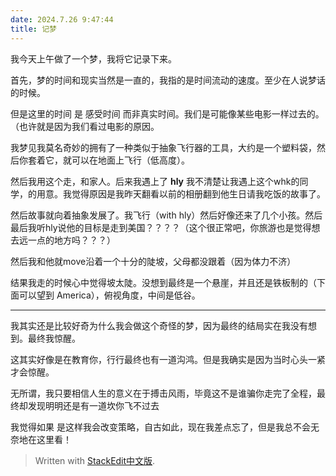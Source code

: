 ```yaml
---
date: 2024.7.26 9:47:44
title: 记梦
---
```


我今天上午做了一个梦，我将它记录下来。

首先，梦的时间和现实当然是一直的，我指的是时间流动的速度。至少在人说梦话的时候。

但是这里的时间 是 感受时间 而非真实时间。我们是可能像某些电影一样过去的。（也许就是因为我们看过电影的原因。

我梦见我莫名奇妙的拥有了一种类似于抽象飞行器的工具，大约是一个塑料袋，然后你套着它，就可以在地面上飞行（低高度）。

然后我用这个走，和家人。后来我遇上了 **hly** 我不清楚让我遇上这个whk的同学，的用意。我觉得原因是我昨天翻看以前的相册翻到他生日请我吃饭的故事了。

然后故事就向着抽象发展了。我飞行（with hly）然后好像还来了几个小孩。然后最后我听hly说他的目标是走到美国？？？？（这个很正常吧，你旅游也是觉得想去远一点的地方吗？？？）

然后我和他就move沿着一个十分的陡坡，父母都没跟着（因为体力不济）

结果我走的时候心中觉得坡太陡。没想到最终是一个悬崖，并且还是铁板制的（下面可以望到 America），俯视角度，中间是低谷。

---

我其实还是比较好奇为什么我会做这个奇怪的梦，因为最终的结局实在我没有想到。最终我惊醒。

这其实好像是在教育你，行行最终也有一道沟鸿。但是我确实是因为当时心头一紧才会惊醒。

无所谓，我只要相信人生的意义在于搏击风雨，毕竟这不是谁骗你走完了全程，最终却发现明明还是有一道坎你飞不过去

我觉得如果 是这样我会改变策略，自古如此，现在我差点忘了，但是我总不会无奈地在这里看！



> Written with [StackEdit中文版](https://stackedit.cn/).
<!--stackedit_data:
eyJoaXN0b3J5IjpbMjg4ODg1Njg5LDIwNDQwNjE3MDhdfQ==
-->